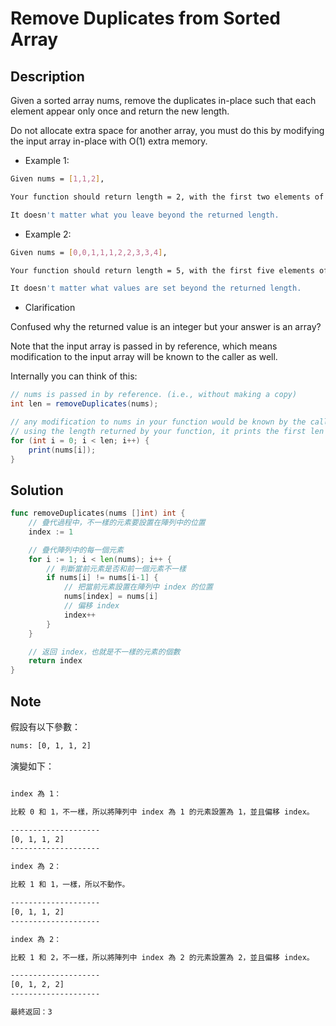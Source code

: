 # Remove Duplicates from Sorted Array

## Description

Given a sorted array nums, remove the duplicates in-place such that each element appear only once and return the new length.

Do not allocate extra space for another array, you must do this by modifying the input array in-place with O(1) extra memory.

- Example 1:

```BASH
Given nums = [1,1,2],

Your function should return length = 2, with the first two elements of nums being 1 and 2 respectively.

It doesn't matter what you leave beyond the returned length.
```

- Example 2:

```BASH
Given nums = [0,0,1,1,1,2,2,3,3,4],

Your function should return length = 5, with the first five elements of nums being modified to 0, 1, 2, 3, and 4 respectively.

It doesn't matter what values are set beyond the returned length.
```

- Clarification

Confused why the returned value is an integer but your answer is an array?

Note that the input array is passed in by reference, which means modification to the input array will be known to the caller as well.

Internally you can think of this:

```JAVA
// nums is passed in by reference. (i.e., without making a copy)
int len = removeDuplicates(nums);

// any modification to nums in your function would be known by the caller.
// using the length returned by your function, it prints the first len elements.
for (int i = 0; i < len; i++) {
    print(nums[i]);
}
```

## Solution

```GO
func removeDuplicates(nums []int) int {
	// 疊代過程中，不一樣的元素要設置在陣列中的位置
	index := 1

	// 疊代陣列中的每一個元素
	for i := 1; i < len(nums); i++ {
		// 判斷當前元素是否和前一個元素不一樣
		if nums[i] != nums[i-1] {
			// 把當前元素設置在陣列中 index 的位置
			nums[index] = nums[i]
			// 偏移 index
			index++
		}
	}

	// 返回 index，也就是不一樣的元素的個數
	return index
}
```

## Note

假設有以下參數：

```BASH
nums: [0, 1, 1, 2]
```

演變如下：

```BASH

index 為 1：

比較 0 和 1，不一樣，所以將陣列中 index 為 1 的元素設置為 1，並且偏移 index。

--------------------
[0, 1, 1, 2]
--------------------

index 為 2：

比較 1 和 1，一樣，所以不動作。

--------------------
[0, 1, 1, 2]
--------------------

index 為 2：

比較 1 和 2，不一樣，所以將陣列中 index 為 2 的元素設置為 2，並且偏移 index。

--------------------
[0, 1, 2, 2]
--------------------

最終返回：3
```
